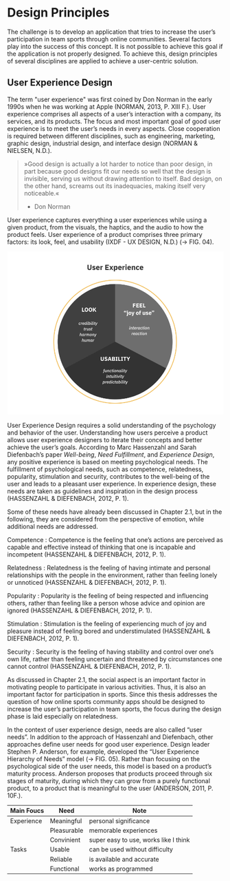 # Design Principles

The challenge is to develop an application that tries to increase the user’s participation in team sports through online communities. Several factors play into the success of this concept. It is not possible to achieve this goal if the application is not properly designed. To achieve this, design principles of several disciplines are applied to achieve a user-centric solution.

## User Experience Design

The term "user experience" was first coined by Don Norman in the early 1990s when he was working at Apple (NORMAN, 2013, P. XIII F.). User experience comprises all aspects of a user’s interaction with a company, its services, and its products. The focus and most important goal of good user experience is to meet the user’s needs in every aspects. Close cooperation is required between different disciplines, such as engineering, marketing, graphic design, industrial design, and interface design (NORMAN & NIELSEN, N.D.).

> »Good design is actually a lot harder to notice than poor design, in part because good designs fit our needs so well that the design is invisible, serving us without drawing attention to itself. Bad design, on the other hand, screams out its inadequacies, making itself very noticeable.«
> - Don Norman

User experience captures everything a user experiences while using a given product, from the visuals, the haptics, and the audio to how the product feels. User experience of a product comprises three primary factors: its look, feel, and usability (IXDF - UX DESIGN, N.D.) (→ FIG. 04).

![User Experience](../images/user-experience.png)

User Experience Design requires a solid understanding of the psychology and behavior of the user. Understanding how users perceive a product allows user experience designers to iterate their concepts and better achieve the user’s goals. According to Marc Hassenzahl and Sarah Diefenbach’s paper *Well-being*, *Need Fulfillment*, and *Experience Design*, any positive experience is based on meeting psychological needs. The fulfillment of psychological needs, such as competence, relatedness, popularity, stimulation and security, contributes to the well-being of the user and leads to a pleasant user experience. In experience design, these needs are taken as guidelines and inspiration in the design process (HASSENZAHL & DIEFENBACH, 2012, P. 1).

Some of these needs have already been discussed in Chapter 2.1, but in the following, they are considered from the perspective of emotion, while additional needs are addressed.

Competence
: Competence is the feeling that one’s actions are perceived as capable and effective instead of thinking that one is incapable and incompetent (HASSENZAHL & DIEFENBACH, 2012, P. 1).

Relatedness
: Relatedness is the feeling of having intimate and personal relationships with the people in the environment, rather than feeling lonely or unnoticed (HASSENZAHL & DIEFENBACH, 2012, P. 1).

Popularity
: Popularity is the feeling of being respected and influencing others, rather than feeling like a person whose advice and opinion are ignored (HASSENZAHL & DIEFENBACH, 2012, P. 1).

Stimulation
: Stimulation is the feeling of experiencing much of joy and pleasure instead of feeling bored and understimulated (HASSENZAHL & DIEFENBACH, 2012, P. 1).

Security
: Security is the feeling of having stability and control over one’s own life, rather than feeling uncertain and threatened by circumstances one cannot control (HASSENZAHL & DIEFENBACH, 2012, P. 1).


As discussed in Chapter 2.1, the social aspect is an important factor in motivating people to participate in various activities. Thus, it is also an important factor for participation in sports. Since this thesis addresses the question of how online sports community apps should be designed to increase the user’s participation in team sports, the focus during the design phase is laid especially on relatedness.

In the context of user experience design, needs are also called “user needs”. In addition to the approach of Hassenzahl and Diefenbach, other approaches define user needs for good user experience. Design leader Stephen P. Anderson, for example, developed the “User Experience Hierarchy of Needs” model (→ FIG. 05). Rather than focusing on the psychological side of the user needs, this model is based on a product’s maturity process. Anderson proposes that products proceed through six stages of maturity, during which they can grow from a purely functional product, to a product that is meaningful to the user (ANDERSON, 2011, P. 10F.).

| Main Foucs | Need        | Note                                  |
| ---------- | ----------- | ------------------------------------- |
| Experience | Meaningful  | personal significance                 |
|            | Pleasurable | memorable experiences                 |
|            | Convinient  | super easy to use, works like I think |
| Tasks      | Usable      | can be used without difficulty        |
|            | Reliable    | is available and accurate             |
|            | Functional  | works as programmed                   |